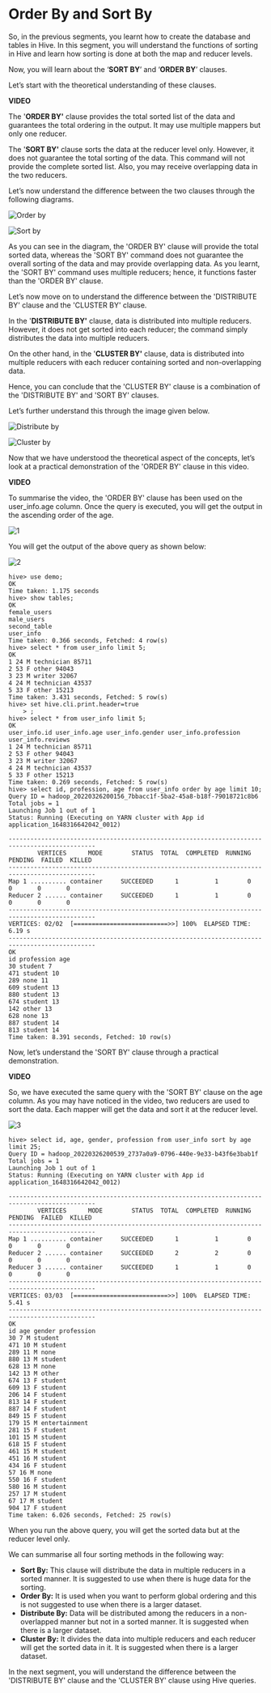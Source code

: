 # Order By and Sort By

So, in the previous segments, you learnt how to create the database and tables in Hive. In this segment, you will understand the functions of sorting in Hive and learn how sorting is done at both the map and reducer levels.

Now, you will learn about the ‘**SORT BY**’ and ‘**ORDER BY**’ clauses.

Let’s start with the theoretical understanding of these clauses.

**VIDEO**

The '**ORDER BY'** clause provides the total sorted list of the data and guarantees the total ordering in the output. It may use multiple mappers but only one reducer.

The '**SORT BY'** clause sorts the data at the reducer level only. However, it does not guarantee the total sorting of the data. This command will not provide the complete sorted list. Also, you may receive overlapping data in the two reducers.

Let’s now understand the difference between the two clauses through the following diagrams.

![Order by](https://i.ibb.co/MfrDYH8/Hive-Order-By.png)

![Sort by](https://i.ibb.co/ZJ2jRHW/Hive-Sort-By.png)

As you can see in the diagram, the 'ORDER BY' clause will provide the total sorted data, whereas the 'SORT BY' command does not guarantee the overall sorting of the data and may provide overlapping data. As you learnt, the 'SORT BY' command uses multiple reducers; hence, it functions faster than the 'ORDER BY' clause.

Let’s now move on to understand the difference between the 'DISTRIBUTE BY' clause and the 'CLUSTER BY' clause.

In the '**DISTRIBUTE BY'** clause, data is distributed into multiple reducers. However, it does not get sorted into each reducer; the command simply distributes the data into multiple reducers.

On the other hand, in the '**CLUSTER BY'** clause, data is distributed into multiple reducers with each reducer containing sorted and non-overlapping data.

Hence, you can conclude that the 'CLUSTER BY' clause is a combination of the 'DISTRIBUTE BY' and 'SORT BY' clauses.

Let’s further understand this through the image given below.

![Distribute by](https://i.ibb.co/sPZsrch/Hive-Distribute-By.png)

![Cluster by](https://i.ibb.co/QNSJLqr/Hive-Cluster-By.png)

Now that we have understood the theoretical aspect of the concepts, let’s look at a practical demonstration of the 'ORDER BY' clause in this video.

**VIDEO**

To summarise the video, the 'ORDER BY' clause has been used on the user_info.age column. Once the query is executed, you will get the output in the ascending order of the age.

![1](https://i.ibb.co/X3Dg8k9/11.png)

You will get the output of the above query as shown below:

![2](https://i.ibb.co/D83p56C/12.png)

```shell
hive> use demo;
OK
Time taken: 1.175 seconds
hive> show tables;
OK
female_users
male_users
second_table
user_info
Time taken: 0.366 seconds, Fetched: 4 row(s)
hive> select * from user_info limit 5;
OK
1 24 M technician 85711
2 53 F other 94043
3 23 M writer 32067
4 24 M technician 43537
5 33 F other 15213
Time taken: 3.431 seconds, Fetched: 5 row(s)
hive> set hive.cli.print.header=true
    > ;
hive> select * from user_info limit 5;
OK
user_info.id user_info.age user_info.gender user_info.profession user_info.reviews
1 24 M technician 85711
2 53 F other 94043
3 23 M writer 32067
4 24 M technician 43537
5 33 F other 15213
Time taken: 0.269 seconds, Fetched: 5 row(s)
hive> select id, profession, age from user_info order by age limit 10;
Query ID = hadoop_20220326200156_7bbacc1f-5ba2-45a8-b18f-79018721c8b6
Total jobs = 1
Launching Job 1 out of 1
Status: Running (Executing on YARN cluster with App id application_1648316642042_0012)

----------------------------------------------------------------------------------------------
        VERTICES      MODE        STATUS  TOTAL  COMPLETED  RUNNING  PENDING  FAILED  KILLED
----------------------------------------------------------------------------------------------
Map 1 .......... container     SUCCEEDED      1          1        0        0       0       0
Reducer 2 ...... container     SUCCEEDED      1          1        0        0       0       0
----------------------------------------------------------------------------------------------
VERTICES: 02/02  [==========================>>] 100%  ELAPSED TIME: 6.19 s
----------------------------------------------------------------------------------------------
OK
id profession age
30 student 7
471 student 10
289 none 11
609 student 13
880 student 13
674 student 13
142 other 13
628 none 13
887 student 14
813 student 14
Time taken: 8.391 seconds, Fetched: 10 row(s)
```

Now, let’s understand the 'SORT BY' clause through a practical demonstration.

**VIDEO**

So, we have executed the same query with the 'SORT BY' clause on the age column. As you may have noticed in the video, two reducers are used to sort the data. Each mapper will get the data and sort it at the reducer level.

![3](https://i.ibb.co/hymqfTC/13.png)

```shell
hive> select id, age, gender, profession from user_info sort by age limit 25;
Query ID = hadoop_20220326200539_2737a0a9-0796-440e-9e33-b43f6e3bab1f
Total jobs = 1
Launching Job 1 out of 1
Status: Running (Executing on YARN cluster with App id application_1648316642042_0012)

----------------------------------------------------------------------------------------------
        VERTICES      MODE        STATUS  TOTAL  COMPLETED  RUNNING  PENDING  FAILED  KILLED
----------------------------------------------------------------------------------------------
Map 1 .......... container     SUCCEEDED      1          1        0        0       0       0
Reducer 2 ...... container     SUCCEEDED      2          2        0        0       0       0
Reducer 3 ...... container     SUCCEEDED      1          1        0        0       0       0
----------------------------------------------------------------------------------------------
VERTICES: 03/03  [==========================>>] 100%  ELAPSED TIME: 5.41 s
----------------------------------------------------------------------------------------------
OK
id age gender profession
30 7 M student
471 10 M student
289 11 M none
880 13 M student
628 13 M none
142 13 M other
674 13 F student
609 13 F student
206 14 F student
813 14 F student
887 14 F student
849 15 F student
179 15 M entertainment
281 15 F student
101 15 M student
618 15 F student
461 15 M student
451 16 M student
434 16 F student
57 16 M none
550 16 F student
580 16 M student
257 17 M student
67 17 M student
904 17 F student
Time taken: 6.026 seconds, Fetched: 25 row(s)
```

When you run the above query, you will get the sorted data but at the reducer level only.

We can summarise all four sorting methods in the following way:

- **Sort By:** This clause will distribute the data in multiple reducers in a sorted manner. It is suggested to use when there is huge data for the sorting.
- **Order By:** It is used when you want to perform global ordering and this is not suggested to use when there is a larger dataset.
- **Distribute By:** Data will be distributed among the reducers in a non-overlapped manner but not in a sorted manner. It is suggested when there is a larger dataset.
- **Cluster By:** It divides the data into multiple reducers and each reducer will get the sorted data in it. It is suggested when there is a larger dataset.

In the next segment, you will understand the difference between the 'DISTRIBUTE BY' clause and the 'CLUSTER BY' clause using Hive queries.
